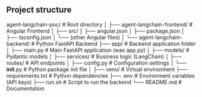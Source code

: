 ## Project structure

agent-langchain-poc/           # Root directory
│
├── agent-langchain-frontend/   # Angular Frontend
│   ├── src/
│   ├── angular.json
│   ├── package.json
│   ├── tsconfig.json
│   └── (other Angular files)
│
└── agent-langchain-backend/    # Python FastAPI Backend
    ├── app/                     # Backend application folder
    │   ├── main.py               # Main FastAPI application (was app.py)
    │   ├── models/               # Pydantic models
    │   ├── services/             # Business logic (LangChain)
    │   ├── routes/               # API endpoints
    │   ├── config.py             # Configuration settings
    │   └── __init__.py           # Python package init file
    │
    ├── venv/                     # Virtual environment
    ├── requirements.txt          # Python dependencies
    ├── .env                      # Environment variables (API keys)
    ├── run.sh                    # Script to run the backend
    └── README.md                 # Documentation
